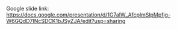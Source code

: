 Google slide link: 
https://docs.google.com/presentation/d/1G7alW_AfcplmSlpMpfig-W6GQdD7INcSDCK1bJSyZJA/edit?usp=sharing
